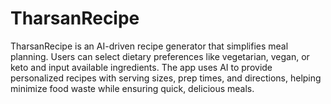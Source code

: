 # TharsanRecipe
TharsanRecipe is an AI-driven recipe generator that simplifies meal planning. Users can select dietary preferences like vegetarian, vegan, or keto and input available ingredients. The app uses AI to provide personalized recipes with serving sizes, prep times, and directions, helping minimize food waste while ensuring quick, delicious meals.

